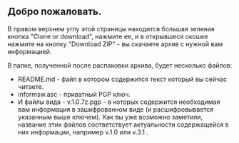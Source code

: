 ## Добро пожаловать.

   В правом верхнем углу этой страницы находится большая зеленая кнопка "Clone or download", нажмите ее, и в открывшеся окошке нажмите на кнопку "Download ZIP" - вы скачаете архив с нужной вам информацией. 

  В папке, полученной после распаковки архива, будет несколько файлов: 
* README.md - файл в котором содержится текст который вы сейчас читаете.
* informsw.asc - приватный PGP ключ.
* И файлы вида - v.1.0.7z.pgp  - в которых содержится необходимая вам информация в зашифрованном виде (и расшифровывается указанным выше ключем). Как вы уже возможно заметили, название этих файлов соответствует актуальности содержащейся в них информации, например v.1.0 или v.3.1 .
